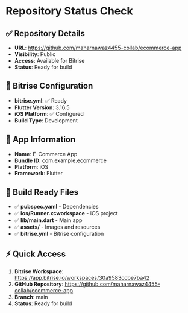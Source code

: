 # Repository Status Check

## ✅ Repository Details
- **URL**: https://github.com/maharnawaz4455-collab/ecommerce-app
- **Visibility**: Public
- **Access**: Available for Bitrise
- **Status**: Ready for build

## 🔧 Bitrise Configuration
- **bitrise.yml**: ✅ Ready
- **Flutter Version**: 3.16.5
- **iOS Platform**: ✅ Configured
- **Build Type**: Development

## 📱 App Information
- **Name**: E-Commerce App
- **Bundle ID**: com.example.ecommerce
- **Platform**: iOS
- **Framework**: Flutter

## 🚀 Build Ready Files
- ✅ **pubspec.yaml** - Dependencies
- ✅ **ios/Runner.xcworkspace** - iOS project
- ✅ **lib/main.dart** - Main app
- ✅ **assets/** - Images and resources
- ✅ **bitrise.yml** - Bitrise configuration

## ⚡ Quick Access
1. **Bitrise Workspace**: https://app.bitrise.io/workspaces/30a9583ccbe7ba42
2. **GitHub Repository**: https://github.com/maharnawaz4455-collab/ecommerce-app
3. **Branch**: main
4. **Status**: Ready for build
